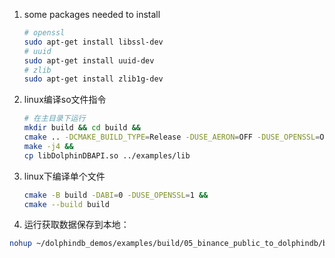 1. some packages needed to install
   ```bash
   # openssl
   sudo apt-get install libssl-dev
   # uuid
   sudo apt-get install uuid-dev
   # zlib
   sudo apt-get install zlib1g-dev
   ```
2. linux编译so文件指令
    ```bash
    # 在主目录下运行
    mkdir build && cd build && 
    cmake .. -DCMAKE_BUILD_TYPE=Release -DUSE_AERON=OFF -DUSE_OPENSSL=ON && 
    make -j4 &&
    cp libDolphinDBAPI.so ../examples/lib
    ```
2. linux下编译单个文件
    ```bash
    cmake -B build -DABI=0 -DUSE_OPENSSL=1 &&
    cmake --build build
    ```
   
3. 运行获取数据保存到本地：
```bash
nohup ~/dolphindb_demos/examples/build/05_binance_public_to_dolphindb/binance_public_to_dolphindb dispatch_events_to_multiple_threads >> ~/logs/binance_public_to_dolphindb.log 2>&1 &
```